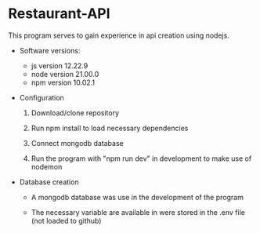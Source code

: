 # Restaurant-API

This program serves to gain experience in api creation using nodejs.

* Software versions:
  * js   version 12.22.9
  * node version 21.00.0
  * npm  version 10.02.1

* Configuration

  1. Download/clone repository

  2. Run npm install to load necessary dependencies

  3. Connect mongodb database

  4. Run the program with "npm run dev" in development to make use of nodemon

* Database creation

  * A mongodb database was use in the development of the program

  * The necessary variable are available in were stored in the .env file (not loaded to github)